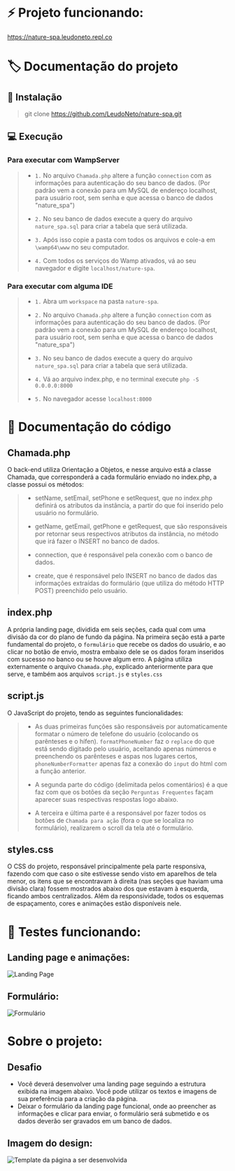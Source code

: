 # ⚡ Projeto funcionando:

https://nature-spa.leudoneto.repl.co

# 🏷️ Documentação do projeto

## 🚀 Instalação

>  git clone https://github.com/LeudoNeto/nature-spa.git

## 💻 Execução

### Para executar com WampServer

> - ` 1. ` No arquivo `Chamada.php` altere a função `connection` com as informações para autenticação do seu banco de dados. (Por padrão vem a conexão para um MySQL de endereço localhost, para usuário root, sem senha e que acessa o banco de dados "nature_spa")
>
> - ` 2. ` No seu banco de dados execute a query do arquivo `nature_spa.sql` para criar a tabela que será utilizada.
> 
> - ` 3. ` Após isso copie a pasta com todos os arquivos e cole-a em `\wamp64\www` no seu computador.
>
> - ` 4. ` Com todos os serviços do Wamp ativados, vá ao seu navegador e digite `localhost/nature-spa`.

### Para executar com alguma IDE

> - ` 1. ` Abra um `workspace` na pasta `nature-spa`.
>
> - ` 2. ` No arquivo `Chamada.php` altere a função `connection` com as informações para autenticação do seu banco de dados. (Por padrão vem a conexão para um MySQL de endereço localhost, para usuário root, sem senha e que acessa o banco de dados "nature_spa")
>
> - ` 3. ` No seu banco de dados execute a query do arquivo `nature_spa.sql` para criar a tabela que será utilizada.
>
> - ` 4. ` Vá ao arquivo index.php, e no terminal execute `php -S 0.0.0.0:8000`
>
> - ` 5. ` No navegador acesse `localhost:8000`
>

# 📝 Documentação do código

## Chamada.php

O back-end utiliza Orientação a Objetos, e nesse arquivo está a classe Chamada, que corresponderá a cada formulário enviado no index.php, a classe possui os métodos:

> - setName, setEmail, setPhone e setRequest, que no index.php definirá os atributos da instância, a partir do que foi inserido pelo usuário no formulário.
>
> - getName, getEmail, getPhone e getRequest, que são responsáveis por retornar seus respectivos atributos da instância, no método que irá fazer o INSERT no banco de dados.
>
> - connection, que é responsável pela conexão com o banco de dados.
>
> - create, que é responsável pelo INSERT no banco de dados das informações extraídas do formulário (que utiliza do método HTTP POST) preenchido pelo usuário.

## index.php

A própria landing page, dividida em seis seções, cada qual com uma divisão da cor do plano de fundo da página. Na primeira seção está a parte fundamental do projeto, o `formulário` que recebe os dados do usuário, e ao clicar no botão de envio, mostra embaixo dele se os dados foram inseridos com sucesso no banco ou se houve algum erro. A página utiliza externamente o arquivo `Chamada.php`, explicado anteriormente para que serve, e também aos arquivos `script.js` e `styles.css` 

## script.js

O JavaScript do projeto, tendo as seguintes funcionalidades:

> - As duas primeiras funções são responsáveis por automaticamente formatar o número de telefone do usuário (colocando os parênteses e o hífen). `formatPhoneNumber` faz o `replace` do que está sendo digitado pelo usuário, aceitando apenas números e preenchendo os parênteses e aspas nos lugares certos, `phoneNumberFormatter` apenas faz a conexão do `input` do html com a função anterior.
>
> - A segunda parte do código (delimitada pelos comentários) é a que faz com que os botões da seção `Perguntas Frequentes` façam aparecer suas respectivas respostas logo abaixo.
>
> - A terceira e última parte é a responsável por fazer todos os botões de `Chamada para ação` (fora o que se localiza no formulário), realizarem o scroll da tela até o formulário.

## styles.css

O CSS do projeto, responsável principalmente pela parte responsiva, fazendo com que caso o site estivesse sendo visto em aparelhos de tela menor, os itens que se encontravam à direita (nas seções que haviam uma divisão clara) fossem mostrados abaixo dos que estavam à esquerda, ficando ambos centralizados. Além da responsividade, todos os esquemas de espaçamento, cores e animações estão disponíveis nele.

# 🎥 Testes funcionando:

## Landing page e animações:

![Landing Page](testes/index.gif)

## Formulário:

![Formulário](testes/form.gif)

# Sobre o projeto:

## Desafio

<ul>
    <li>Você deverá desenvolver uma landing page seguindo a estrutura exibida na imagem abaixo. Você pode utilizar os textos e imagens de sua preferência para a criação da página.</li>
    <li>Deixar o formulário da landing page funcional, onde ao preencher as informações e clicar para enviar, o formulário será submetido e os dados deverão ser gravados em um banco de dados.</li>
</ul>

## Imagem do design:

![Template da página a ser desenvolvida](wireframe.png)

